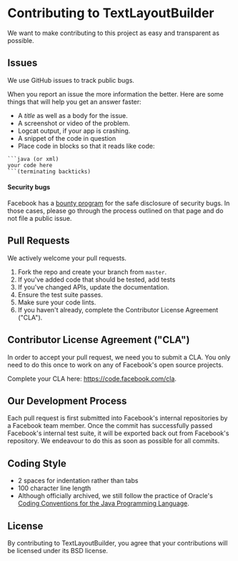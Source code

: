 # Contributing to TextLayoutBuilder
We want to make contributing to this project as easy and transparent as
possible.


## Issues  
We use GitHub issues to track public bugs. 

When you report an issue the more information the better. Here are some things that will help you get an answer faster:

- A *title* as well as a body for the issue.
- A screenshot or video of the problem.
- Logcat output, if your app is crashing.
- A snippet of the code in question
- Place code in blocks so that it reads like code:

```
```java (or xml)
your code here
```(terminating backticks)
```

#### Security bugs

Facebook has a [bounty program](https://www.facebook.com/whitehat/) for the safe
disclosure of security bugs. In those cases, please go through the process
outlined on that page and do not file a public issue.

## Pull Requests
We actively welcome your pull requests.

1. Fork the repo and create your branch from `master`. 
2. If you've added code that should be tested, add tests
3. If you've changed APIs, update the documentation. 
4. Ensure the test suite passes. 
5. Make sure your code lints. 
6. If you haven't already, complete the Contributor License Agreement ("CLA").

## Contributor License Agreement ("CLA")
In order to accept your pull request, we need you to submit a CLA. You only need
to do this once to work on any of Facebook's open source projects.

Complete your CLA here: <https://code.facebook.com/cla>.

## Our Development Process
Each pull request is first submitted into Facebook's internal repositories by a
Facebook team member. Once the commit has successfully passed Facebook's internal
test suite, it will be exported back out from Facebook's repository. We endeavour
to do this as soon as possible for all commits.

## Coding Style  
* 2 spaces for indentation rather than tabs
* 100 character line length
* Although officially archived, we still follow the practice of Oracle's 
[Coding Conventions for the Java Programming Language](http://www.oracle.com/technetwork/java/javase/documentation/codeconvtoc-136057.html).

## License
By contributing to TextLayoutBuilder, you agree that your contributions will be licensed
under its BSD license.
